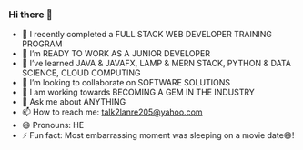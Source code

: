 ### Hi there 👋
- 🔭 I recently completed a FULL STACK WEB DEVELOPER TRAINING PROGRAM 
- 🌱 I’m READY TO WORK AS A JUNIOR DEVELOPER
- 🌱 I’ve learned JAVA & JAVAFX, LAMP & MERN STACK, PYTHON & DATA SCIENCE, CLOUD COMPUTING
- 👯 I’m looking to collaborate on SOFTWARE SOLUTIONS
- 🤔 I am working towards BECOMING A GEM IN THE INDUSTRY
- 💬 Ask me about ANYTHING
- 📫 How to reach me: talk2lanre205@yahoo.com
- 😄 Pronouns: HE
- ⚡ Fun fact: Most embarrassing moment was sleeping on a movie date😄!
